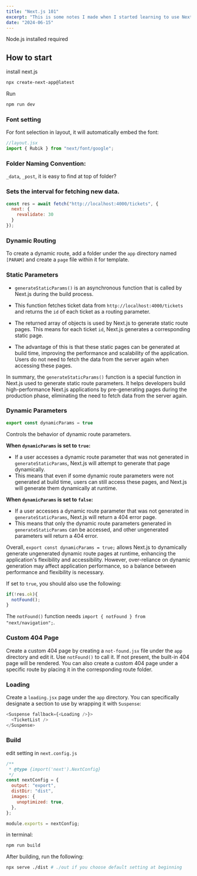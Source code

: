 ```yaml
---
title: "Next.js 101"
excerpt: "This is some notes I made when I started learning to use Next.js, including how to set it up, basic usage, and how to build a website locally."
date: "2024-06-15"
---
```


Node.js installed required
## How to start

install next.js
```bash
npx create-next-app@latest
```

Run
```bash
npm run dev
```





### Font setting
For font selection in layout, it will automatically embed the font:
```jsx
//layout.jsx
import { Rubik } from "next/font/google";
```

### Folder Naming Convention: 
`_data`, `_post`, it is easy to find at top of folder?

### Sets the interval for fetching new data.
```jsx
const res = await fetch("http://localhost:4000/tickets", {
  next: {
    revalidate: 30
  }
});
```

### Dynamic Routing
To create a dynamic route, add a folder under the `app` directory named `[PARAM]` and create a `page` file within it for template.


### Static Parameters

- `generateStaticParams()` is an asynchronous function that is called by Next.js during the build process.

- This function fetches ticket data from `http://localhost:4000/tickets` and returns the `id` of each ticket as a routing parameter.
-  The returned array of objects is used by Next.js to generate static route pages. This means for each ticket `id`, Next.js generates a corresponding static page.

- The advantage of this is that these static pages can be generated at build time, improving the performance and scalability of the application. Users do not need to fetch the data from the server again when accessing these pages.

In summary, the `generateStaticParams()` function is a special function in Next.js used to generate static route parameters. It helps developers build high-performance Next.js applications by pre-generating pages during the production phase, eliminating the need to fetch data from the server again.

### Dynamic Parameters

```jsx
export const dynamicParams = true
```

Controls the behavior of dynamic route parameters.

**When `dynamicParams` is set to `true`:**
- If a user accesses a dynamic route parameter that was not generated in `generateStaticParams`, Next.js will attempt to generate that page dynamically.
- This means that even if some dynamic route parameters were not generated at build time, users can still access these pages, and Next.js will generate them dynamically at runtime.

**When `dynamicParams` is set to `false`:**
- If a user accesses a dynamic route parameter that was not generated in `generateStaticParams`, Next.js will return a 404 error page.
- This means that only the dynamic route parameters generated in `generateStaticParams` can be accessed, and other ungenerated parameters will return a 404 error.

Overall, `export const dynamicParams = true;` allows Next.js to dynamically generate ungenerated dynamic route pages at runtime, enhancing the application's flexibility and accessibility. However, over-reliance on dynamic generation may affect application performance, so a balance between performance and flexibility is necessary.

If set to `true`, you should also use the following:
```javascript
if(!res.ok){
  notFound();
}
```
The `notFound()` function needs `import { notFound } from "next/navigation";`.

### Custom 404 Page

Create a custom 404 page by creating a `not-found.jsx` file under the `app` directory and edit it. Use `notFound()` to call it. If not present, the built-in 404 page will be rendered. You can also create a custom 404 page under a specific route by placing it in the corresponding route folder.

### Loading

Create a `loading.jsx` page under the `app` directory. You can specifically designate a section to use by wrapping it with `Suspense`:
```javascript
<Suspense fallback={<Loading />}>
  <TicketList />
</Suspense>
```

### Build
edit setting in `next.config.js`
```jsx
/**
 * @type {import('next').NextConfig}
 */
const nextConfig = {
  output: "export",
  distDir: "dist",
  images: {
    unoptimized: true,
  },
};

module.exports = nextConfig;
```
in terminal:
```bash
npm run build
```

After building, run the following:

```bash
npx serve ./dist # ./out if you choose default setting at beginning
```